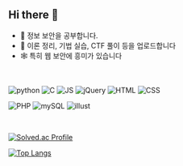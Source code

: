 ## Hi there 👋

- 🔭 정보 보안을 공부합니다.
- 🌱 이론 정리, 기법 실습, CTF 풀이 등을 업로드합니다
- 🕸️ 특히 웹 보안에 흥미가 있습니다 
  
<br>

![python](https://img.shields.io/badge/Python-3776AB?style=for-the-badge&logo=python&logoColor=white)
![C](https://img.shields.io/badge/C-00599C?style=for-the-badge&logo=c&logoColor=white)
![JS](https://img.shields.io/badge/JavaScript-F7DF1E?style=for-the-badge&logo=JavaScript&logoColor=white)
![jQuery](https://img.shields.io/badge/jQuery-0769AD?style=for-the-badge&logo=jquery&logoColor=white)
![HTML](https://img.shields.io/badge/HTML-239120?style=for-the-badge&logo=html5&logoColor=white)
![CSS](https://img.shields.io/badge/CSS3-1572B6?style=for-the-badge&logo=css3&logoColor=white)

![PHP](https://img.shields.io/badge/PHP-777BB4?style=for-the-badge&logo=php&logoColor=white)
![mySQL](https://img.shields.io/badge/MySQL-00000F?style=for-the-badge&logo=mysql&logoColor=white)
![illust](https://img.shields.io/badge/Adobe%20Illustrator-FF9A00?style=for-the-badge&logo=adobe%20illustrator&logoColor=white)

<br>

[![Solved.ac Profile](http://mazassumnida.wtf/api/v2/generate_badge?boj=eunhayeo03)](https://solved.ac/eunhayeo03/)

[![Top Langs](https://github-readme-stats.vercel.app/api/top-langs/?username=jjhjhh)](https://github.com/anuraghazra/github-readme-stats)

<!--
**jjhjhh/jjhjhh** is a ✨ _special_ ✨ repository because its `README.md` (this file) appears on your GitHub profile.

Here are some ideas to get you started:

- 🔭 I’m currently working on ...
- 🌱 I’m currently learning Seciruty
- 👯 I’m looking to collaborate on ...
- 🤔 I’m looking for help with ...
- 💬 Ask me about ...
- 📫 How to reach me: ...
- 😄 Pronouns: jjhjh
- ⚡ Fun fact: ...
-->

